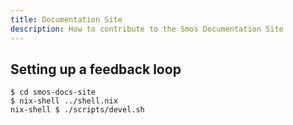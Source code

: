 ```yaml
---
title: Documentation Site
description: How to contribute to the Smos Documentation Site
---
```


## Setting up a feedback loop

```
$ cd smos-docs-site
$ nix-shell ../shell.nix
nix-shell $ ./scripts/devel.sh
```
